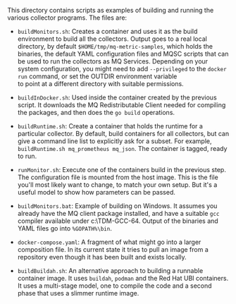 This directory contains scripts as examples of building and running
the various collector programs. The files are:

* `buildMonitors.sh`: Creates a container and uses it as the build environment
to build all the collectors. Output goes to a real local directory, by default `$HOME/tmp/mq-metric-samples`,
which holds the binaries, the default YAML configuration files and MQSC scripts that can be
used to run the collectors as MQ Services. Depending on your system configuration, you might need
to add `--privileged` to the `docker run` command, or set the OUTDIR environment variable  
to point at a different directory with suitable permissions.  

* `buildInDocker.sh`: Used inside the container created by the previous script. It downloads the
MQ Redistributable Client needed for compiling the packages, and then does the `go build`
operations.

* `buildRuntime.sh`: Create a container that holds the runtime for a particular collector. By
default, build containers for all collectors, but can give a command line list to explicitly ask
for a subset. For example, `buildRuntime.sh mq_prometheus mq_json`. The container is tagged, ready to run.

* `runMonitor.sh`: Execute one of the containers build in the previous step. The configuration file
is mounted from the host image. This is the file you'll most likely want to change, to match your
own setup. But it's a useful model to show how parameters can be passed.

* `buildMonitors.bat`: Example of building on Windows. It assumes you
already have the MQ client package installed, and have a suitable `gcc`
compiler available under c:\TDM-GCC-64. Output of the binaries and
YAML files go into `%GOPATH%\bin`.

* `docker-compose.yaml`: A fragment of what might go into a larger composition file. In its current
state it tries to pull an image from a repository even though it has been built and exists locally.

* `buildBuildah.sh`: An alternative approach to building a runnable container image. It uses `buildah`, `podman`
and the Red Hat UBI containers. It uses a multi-stage model, one to compile the code and a second phase that
uses a slimmer runtime image.
